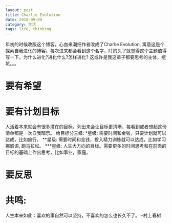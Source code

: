 ```yaml
---
layout: post
title: Charlie Evolution
date: 2018-09-09
category: 生活
tags: life, thinking
---
```

年初的时候改版这个博客，心血来潮把作者改成了Charlie Evolution, 寓意这是个探索自我进化的博客。每次进来都会看到这个名字，盯的久了就觉得这个主题值得写一下。为什么进化?进化什么?怎样进化? 这或许是我这辈子都要思考的主体，挖坑。。。

# 要有希望

# 要有计划目标
人活着本来就会有很多潜在的目标，列出来会让目标更清晰，每看到或者想起这份清单都是一次自我暗示。 
给目标分三级:
*星级: 需要时间和金钱，只要计划就可以达成，比如旅行。
**星级: 需要时间和金钱，投入精力训练就可以达成，比如学习挪威语, 跑马拉松。
***星级: 人生大方向的目标。需要更多的时间思考和在前面的目标的基础上作出思考，比如事业，家庭。

# 要反思



# 共鸣:
人生本来如此：喜欢的事自然可以坚持，不喜欢的怎么也长久不了。 -村上春树